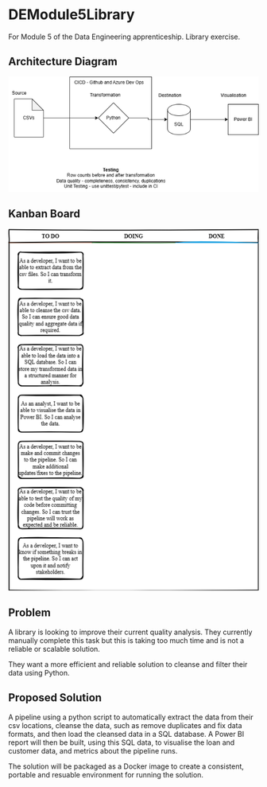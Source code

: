 # DEModule5Library
For Module 5 of the Data Engineering apprenticeship. Library exercise.
## Architecture Diagram
![MVP Diagram](resources/DE5M5Architecture.drawio.png)

## Kanban Board
![Kanban Board](resources/KanbanBoard.png)

## Problem
A library is looking to improve their current quality analysis.
They currently manually complete this task but this is taking too much time and is not a reliable or scalable solution.

They want a more efficient and reliable solution to cleanse and filter their data using Python.

## Proposed Solution
A pipeline using a python script to automatically extract the data from their csv locations, cleanse the data, such as remove duplicates and fix data formats, and then load the cleansed data in a SQL database.
A Power BI report will then be built, using this SQL data, to visualise the loan and customer data, and metrics about the pipeline runs.

The solution will be packaged as a Docker image to create a consistent, portable and resuable environment for running the solution.